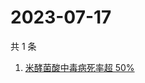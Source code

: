# 2023-07-17

共 1 条

<!-- BEGIN -->
<!-- 最后更新时间 Mon Jul 17 2023 01:06:11 GMT+0800 (China Standard Time) -->

1. [米酵菌酸中毒病死率超 50%](https://www.zhihu.com/search?q=%E7%B1%B3%E9%85%B5%E8%8F%8C%E9%85%B8%E4%B8%AD%E6%AF%92%E7%97%85%E6%AD%BB%E7%8E%87%E8%B6%85%2050%25)

<!-- END -->
